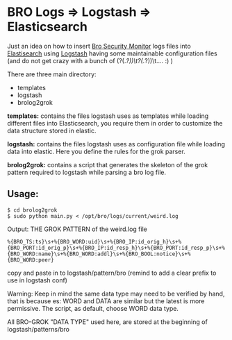 BRO Logs => Logstash =>  Elasticsearch
=========================================



Just an idea on how to insert [Bro Security Monitor](https://www.bro.org/ "The Bro Network Security Monitor") logs files into [Elastisearch](https://www.elastic.co/products/elasticsearch) using [Logstash](https://www.elastic.co/products/logstash)  having some maintainable configuration files (and do not get crazy with a bunch of (?<ts>(.*?))\t?<uid>(.*?))\t.... :) )


There are three main directory:
- templates
- logstash
- brolog2grok


**templates:**
contains  the files logstash uses as templates  while  loading  different
files into Elasticsearch, you require them in order to customize the data
structure stored in  elastic.


**logstash:**
contains the files logstash uses as configuration file while loading
data into elastic.
Here you define the rules for the grok parser.


**brolog2grok:**
contains  a script that generates the skeleton of the  grok pattern
required  to logstash while parsing  a bro log file.


Usage:
-----
```
$ cd brolog2grok
$ sudo python main.py < /opt/bro/logs/current/weird.log
```


Output: THE GROK PATTERN of the weird.log file
```
%{BRO_TS:ts}\s+%{BRO_WORD:uid}\s+%{BRO_IP:id_orig_h}\s+%{BRO_PORT:id_orig_p}\s+%{BRO_IP:id_resp_h}\s+%{BRO_PORT:id_resp_p}\s+%{BRO_WORD:name}\s+%{BRO_WORD:addl}\s+%{BRO_BOOL:notice}\s+%{BRO_WORD:peer}
```

copy and paste in to logstash/pattern/bro (remind to add a clear prefix to use in logstash conf)


Warning:
Keep in mind the same data type may need to be verified by hand, that is because
es: WORD and DATA are similar but the latest is more permissive.
The script, as default, choose WORD data type.


All BRO-GROK "DATA TYPE" used here, are stored at the beginning of logstash/patterns/bro
